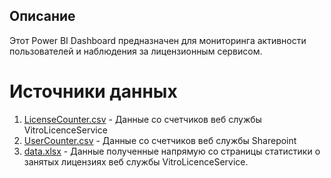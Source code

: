 ## Описание

Этот Power BI Dashboard предназначен для мониторинга активности пользователей и наблюдения за лицензионным сервисом.

# Источники данных
1. [LicenseCounter.csv](https://github.com/Idja88/vitrocad/tree/15bd11eb612713c2f6edfc988f7ccf964df54afe/LicenseMonitor) - Данные со счетчиков веб службы VitroLicenceService
2. [UserCounter.csv](https://github.com/Idja88/vitrocad/tree/15bd11eb612713c2f6edfc988f7ccf964df54afe/LicenseMonitor) - Данные со счетчиков веб службы Sharepoint
3. [data.xlsx](https://github.com/Idja88/vitro-license-monitor) - Данные полученные напрямую со страницы статистики о занятых лицензиях веб службы VitroLicenceService.